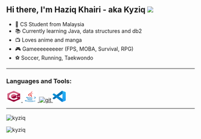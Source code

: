 ## Hi there, I'm Haziq Khairi - aka Kyziq <img src="https://media.giphy.com/media/hvRJCLFzcasrR4ia7z/giphy.gif" width="25px">
- 👋 CS Student from Malaysia
- 📚 Currently learning Java, data structures and db2
- 📺 Loves anime and manga
- 🎮 Gameeeeeeeeer (FPS, MOBA, Survival, RPG)
- ⚽ Soccer, Running, Taekwondo
<!---<p align="left"> <img src="https://komarev.com/ghpvc/?username=kyziq&label=Profile%20views&color=0e75b6&style=flat" alt="kyziq" /> </p> !--->

--- 
<!---
### Socials:
<a href="https://dev.to/kyziq" target="blank"><img align="center" src="https://raw.githubusercontent.com/rahuldkjain/github-profile-readme-generator/master/src/images/icons/Social/devto.svg" alt="kyziq" height="30" width="40" /></a>
<a href="https://twitter.com/krulziq" target="blank"><img align="center" src="https://raw.githubusercontent.com/rahuldkjain/github-profile-readme-generator/master/src/images/icons/Social/twitter.svg" alt="krulziq" height="30" width="40" /></a>
<a href="https://instagram.com/krulziq" target="blank"><img align="center" src="https://raw.githubusercontent.com/rahuldkjain/github-profile-readme-generator/master/src/images/icons/Social/instagram.svg" alt="krulziq" height="30" width="40" /></a>
<a href="https://www.hackerrank.com/kyziq" target="blank"><img align="center" src="https://raw.githubusercontent.com/rahuldkjain/github-profile-readme-generator/master/src/images/icons/Social/hackerrank.svg" alt="kyziq" height="30" width="40" /></a>
<a href="https://open.spotify.com/user/5t129ysv7rg999uimpfhj1z68" target="blank"><img align="center" src="https://upload.wikimedia.org/wikipedia/commons/thumb/1/19/Spotify_logo_without_text.svg/2048px-Spotify_logo_without_text.svg.png" alt="kyziq" height="30" width="35" /></a>
</p>*/
!--->
### Languages and Tools:
<p align="left"> 
  <a href="https://www.w3schools.com/cpp/" target="_blank" rel="noreferrer"> <img src="https://raw.githubusercontent.com/devicons/devicon/master/icons/cplusplus/cplusplus-original.svg" alt="cplusplus" width="40" height="30"/> </a> 
  <a href="https://www.java.com" target="_blank" rel="noreferrer"> <img src="https://raw.githubusercontent.com/devicons/devicon/master/icons/java/java-original.svg" alt="java" width="40" height="30"/> </a> 
  <a href="https://git-scm.com/" target="_blank" rel="noreferrer"> <img src="https://www.vectorlogo.zone/logos/git-scm/git-scm-icon.svg" alt="git" width="40" height="30"/> </a> 
  <a href="https://code.visualstudio.com/" target="_blank" rel="noreferrer"> <img src="https://raw.githubusercontent.com/github/explore/80688e429a7d4ef2fca1e82350fe8e3517d3494d/topics/visual-studio-code/visual-studio-code.png" alt="java" width="35" height="30"/> </a>
</p>

---

<p><img align="center" src="https://github-readme-stats.vercel.app/api/top-langs?username=kyziq&show_icons=true&locale=en&layout=compact" alt="kyziq" /></p>
<!---
<p>&nbsp;<img align="center" src="https://github-readme-stats.vercel.app/api?username=kyziq&show_icons=true&locale=en" alt="kyziq" /></p>

<p><img align="center" src="https://github-readme-streak-stats.herokuapp.com/?user=kyziq&" alt="kyziq" /></p>
!--->
<p><img align="center" src="https://i.ibb.co/NjKNLNN/Typing-2-150-WPM-25words.png" alt="kyziq" width="600" height="200"/></p>
